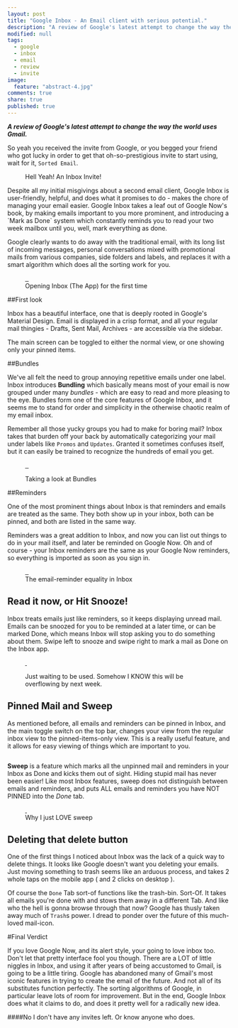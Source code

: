 ```yaml
---
layout: post
title: "Google Inbox - An Email client with serious potential."
description: "A review of Google's latest attempt to change the way the world uses Gmail."
modified: null
tags: 
  - google
  - inbox
  - email
  - review
  - invite
image: 
  feature: "abstract-4.jpg"
comments: true
share: true
published: true
---
```


***A review of Google's latest attempt to change the way the world uses Gmail.***

So yeah you received the invite from Google, or you begged your friend who got lucky in order to get that oh-so-prestigious invite to start using, wait for it, `Sorted Email`. 

<figure>  
    <a href="/images/inbox-invite-mail.png">
        <img src="/images/inbox-thumb-invite-mail.png" alt="">
    </a>
    <figcaption> Hell Yeah! An Inbox Invite! </figcaption>
</figure>              
Despite all my initial misgivings about a second email client, Google Inbox is user-friendly, helpful, and does what it promises to do - makes the chore of managing your email easier. Google Inbox takes a leaf out of Google Now's book, by making emails important to you more prominent, and introducing a `Mark as Done` system which constantly reminds you to read your two week mailbox until you, well, mark everything as done.

Google clearly wants to do away with the traditional email, with its long list of incoming messages, personal conversations mixed with promotional mails from various companies, side folders and labels, and replaces it with a smart algorithm which does all the sorting work for you. 

<figure class = "third" >  
	<a href="/images/inbox-app-1-1242x2208.png">
        <img src="/images/inbox-thumb-app-1-1242x2208.png" alt="">
    </a>
    <a href="/images/inbox-initial-screen-1.png">
       <img src="/images/inbox-initial-screen-1.png" alt="">
    </a>
	<a href="/images/inbox-initial-screen-3.png">
        <img src="/images/inbox-initial-screen-3.png" alt="">
    </a>
    <figcaption> Opening Inbox (The App) for the first time </figcaption>
</figure>              


##First look 

Inbox has a beautiful interface, one that is deeply rooted in Google's Material Design. Email is displayed in a crisp format, and all your regular mail thingies - Drafts, Sent Mail, Archives - are accessible via the sidebar.

The main screen can be toggled to either the normal view, or one showing only your pinned items.



##Bundles

We've all felt the need to group annoying repetitive emails under one label. Inbox introduces **Bundling** which basically means most of your email is now grouped under many *bundles* - which are easy to read and more pleasing to the eye.
Bundles form one of the core features of Google Inbox, and it seems me to stand for order and simplicity in the otherwise chaotic realm of my email inbox.

Remember all those yucky groups you had to make for boring mail? Inbox takes that burden off your back by automatically categorizing your mail under labels like `Promos` and `Updates`. Granted it sometimes confuses itself, but it can easily be trained to recognize the hundreds of email you get.   

<figure class = "third" >  
	<a href="/images/inbox-android-sidebar-screen
.png">
        <img src="/images/inbox-thumb-android-sidebar-screen
.png" alt="">
    </a>
    <a href="/images/inbox-desktop-sidebar-screen.PNG">
       <img src="/images/inbox-thumb-desktop-sidebar-screen.png" alt="">
    </a>
	<a href="/images/inbox-promos-bundle-preview.png">
        <img src="/images/inbox-thumb-promos-bundle-preview.png" alt="">
    </a>
</figure>              
<figure>  
    <a href="/images/inbox-desktop-preview.PNG">
        <img src="/images/inbox-desktop-preview.PNG" alt="">
    </a>
     <figcaption> Taking a look at Bundles </figcaption>
</figure>          


##Reminders

One of the most prominent things about Inbox is that reminders and emails are treated as the same. They both show up in your inbox, both can be pinned, and both are listed in the same way. 

Reminders was a great addition to Inbox, and now you can list out things to do in your mail itself, and later be reminded on Google Now. Oh and of course - your Inbox reminders are the same as your Google Now reminders, so everything is imported as soon as you sign in.

<figure class = "third" >  
    <a href="/images/inbox-new-screen.png">
        <img src="/images/inbox-new-screen.png" alt="">
    </a>
    <a href="/images/inbox-new-reminder.png">
       <img src="/images/inbox-new-reminder.png" alt="">
    </a>
    <a href="/images/inbox-new-mail-ios.png">
        <img src="/images/inbox-new-mail-ios.png" alt="">
    </a>
    <figcaption> The email-reminder equality in Inbox </figcaption>
</figure>          

## Read it now, or Hit Snooze!

Inbox treats emails just like reminders, so it keeps displaying unread mail. Emails can be snoozed for you to be reminded at a later time, or can be marked Done, which means Inbox will stop asking you to do something about them. Swipe left to snooze and swipe right to mark a mail as Done on the Inbox app.

<figure class = "half" >  
	<a href="/images/inbox-swipe-left.png">
       <img src="/images/inbox-swipe-left.png" alt="">
    </a>
	<a href="/images/inbox-swipe-right.png">
        <img src="/images/inbox-swipe-right.png" alt="">
    </a>
</figure>              

<figure>  
    <a href="/images/inbox-desktop-snooze-screen.PNG">
        <img src="/images/inbox-desktop-snooze-screen.PNG" alt="">
    </a>
    <figcaption> Just waiting to be used. Somehow I KNOW this will be overflowing by next week.</figcaption>
</figure>          

## Pinned Mail and Sweep

As mentioned before, all emails and reminders can be pinned in Inbox, and the main toggle switch on the top bar, changes your view from the regular inbox view to the pinned-items-only view. This is a really useful feature, and it allows for easy viewing of things which are important to you.

<figure>  
    <a href="/images/inbox-pinned-items.png">
        <img src="/images/inbox-thumb-pinned-items.png" alt="">
    </a>
</figure>           


**Sweep** is a feature which marks all the unpinned mail and reminders in your Inbox as Done and kicks them out of sight. Hiding stupid mail has never been easier! Like most Inbox features, sweep does not distinguish between emails and reminders, and puts ALL emails and reminders you have NOT PINNED into the *Done* tab.  

<figure class = "half" >  
    <a href="/images/inbox-sweep-screen.png">
       <img src="/images/inbox-sweep-screen.png" alt="">
    </a>
    <a href="/images/inbox-android-empty.png">
        <img src="/images/inbox-android-empty.png" alt="">
    </a>
    <figcaption> Why I just LOVE sweep </figcaption>
</figure>           


## Deleting that delete button 

One of the first things I noticed about Inbox was the lack of a quick way to delete things. It looks like Google doesn't want you deleting your emails. Just moving something to trash seems like an arduous process, and takes 2 whole taps on the mobile app ( and 2 clicks on desktop ). 

Of course the `Done` Tab sort-of functions like the trash-bin. Sort-Of. It takes all emails you're done with and stows them away in a different Tab. And like who the hell is gonna browse through that now? Google has thusly taken away much of `Trash`s  power. I dread to ponder over the future of this much-loved mail-icon.

#Final Verdict 

If you love Google Now, and its alert style, your going to love inbox too. Don't let that pretty interface fool you though. There are a LOT of little niggles in Inbox, and using it after years of being accustomed to Gmail, is going to be a little tiring. Google has abandoned many of Gmail's most iconic features in trying to create the email of the future. And not all of its substitutes function perfectly. The sorting algorithms of Google, in particular leave lots of room for improvement. But in the end, Google Inbox does what it claims to do, and does it pretty well for a radically new idea.

####No I don't have any invites left. Or know anyone who does.